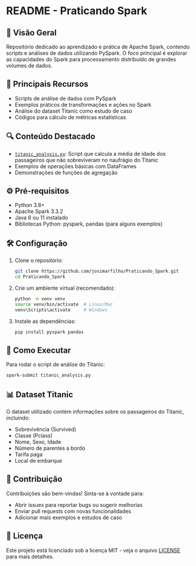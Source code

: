 # README - Praticando Spark

## 📌 Visão Geral
Repositório dedicado ao aprendizado e prática de Apache Spark, contendo scripts e análises de dados utilizando PySpark. O foco principal é explorar as capacidades do Spark para processamento distribuído de grandes volumes de dados.

## 🚀 Principais Recursos
- Scripts de análise de dados com PySpark
- Exemplos práticos de transformações e ações no Spark
- Análise do dataset Titanic como estudo de caso
- Códigos para cálculo de métricas estatísticas

## 🔍 Conteúdo Destacado
- [`titanic_analysis.py`](titanic_analysis.py): Script que calcula a média de idade dos passageiros que não sobreviveram no naufrágio do Titanic
- Exemplos de operações básicas com DataFrames
- Demonstrações de funções de agregação

## ⚙️ Pré-requisitos
- Python 3.8+
- Apache Spark 3.3.2
- Java 8 ou 11 instalado
- Bibliotecas Python: pyspark, pandas (para alguns exemplos)

## 🛠️ Configuração
1. Clone o repositório:
   ```bash
   git clone https://github.com/josimarfilho/Praticando_Spark.git
   cd Praticando_Spark
   ```

2. Crie um ambiente virtual (recomendado):
   ```bash
   python -m venv venv
   source venv/bin/activate  # Linux/Mac
   venv\Scripts\activate     # Windows
   ```

3. Instale as dependências:
   ```bash
   pip install pyspark pandas
   ```

## 🏃 Como Executar
Para rodar o script de análise do Titanic:
```bash
spark-submit titanic_analysis.py
```

## 📊 Dataset Titanic
O dataset utilizado contém informações sobre os passageiros do Titanic, incluindo:
- Sobrevivência (Survived)
- Classe (Pclass)
- Nome, Sexo, Idade
- Número de parentes a bordo
- Tarifa paga
- Local de embarque

## 🤝 Contribuição
Contribuições são bem-vindas! Sinta-se à vontade para:
- Abrir issues para reportar bugs ou sugerir melhorias
- Enviar pull requests com novas funcionalidades
- Adicionar mais exemplos e estudos de caso

## 📜 Licença
Este projeto está licenciado sob a licença MIT - veja o arquivo [LICENSE](LICENSE) para mais detalhes.
